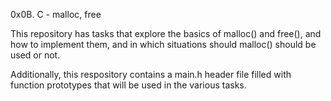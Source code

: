 
0x0B. C - malloc, free

This repository has tasks that explore the basics of malloc() and free(),
and how to implement them, and in which situations should malloc() should be used or not.

Additionally, this respository contains a main.h header file filled with function prototypes that will be used in the various tasks.
